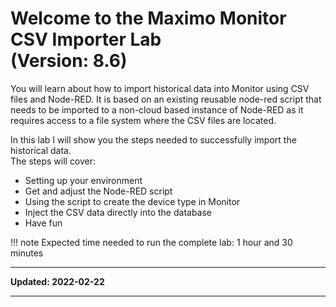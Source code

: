 # Welcome to the Maximo Monitor CSV Importer Lab<br>(Version: 8.6)
You will learn about how to import historical data into Monitor using CSV files and Node-RED.
It is based on an existing reusable node-red script that needs to be imported to a non-cloud based instance of Node-RED as it requires access to a file system where the CSV files are located.

In this lab I will show you the steps needed to successfully import the historical data.</br>
The steps will cover:

* Setting up your environment
* Get and adjust the Node-RED script
* Using the script to create the device type in Monitor
* Inject the CSV data directly into the database
* Have fun

!!! note
    Expected time needed to run the complete lab: 1 hour and 30 minutes

---

**Updated: 2022-02-22**

---